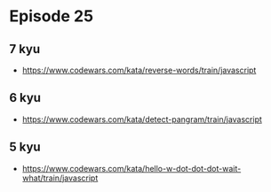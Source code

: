 # Episode 25

## 7 kyu

* https://www.codewars.com/kata/reverse-words/train/javascript

## 6 kyu

* https://www.codewars.com/kata/detect-pangram/train/javascript

## 5 kyu

* https://www.codewars.com/kata/hello-w-dot-dot-dot-wait-what/train/javascript
